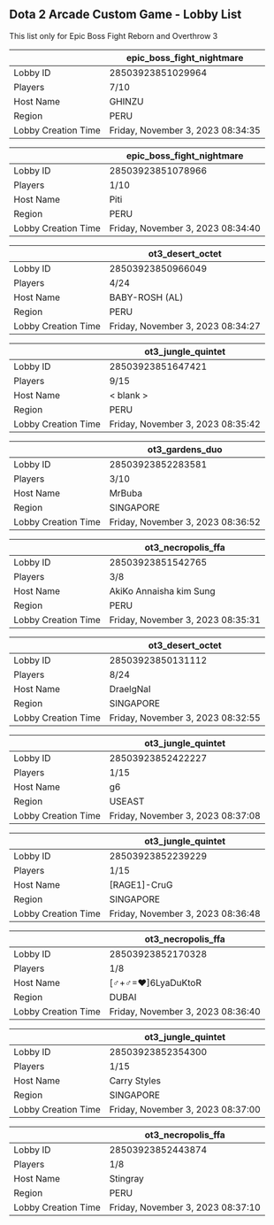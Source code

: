 ## Dota 2 Arcade Custom Game - Lobby List

This list only for Epic Boss Fight Reborn and Overthrow 3

|  | epic_boss_fight_nightmare |
| ------ | ------ |
| Lobby ID | 28503923851029964 |
| Players | 7/10 |
| Host Name | GHINZU |
| Region | PERU |
| Lobby Creation Time | Friday, November 3, 2023 08:34:35 |


|  | epic_boss_fight_nightmare |
| ------ | ------ |
| Lobby ID | 28503923851078966 |
| Players | 1/10 |
| Host Name | Piti |
| Region | PERU |
| Lobby Creation Time | Friday, November 3, 2023 08:34:40 |


|  | ot3_desert_octet |
| ------ | ------ |
| Lobby ID | 28503923850966049 |
| Players | 4/24 |
| Host Name | BABY-ROSH (AL) |
| Region | PERU |
| Lobby Creation Time | Friday, November 3, 2023 08:34:27 |


|  | ot3_jungle_quintet |
| ------ | ------ |
| Lobby ID | 28503923851647421 |
| Players | 9/15 |
| Host Name | < blank > |
| Region | PERU |
| Lobby Creation Time | Friday, November 3, 2023 08:35:42 |


|  | ot3_gardens_duo |
| ------ | ------ |
| Lobby ID | 28503923852283581 |
| Players | 3/10 |
| Host Name | MrBuba |
| Region | SINGAPORE |
| Lobby Creation Time | Friday, November 3, 2023 08:36:52 |


|  | ot3_necropolis_ffa |
| ------ | ------ |
| Lobby ID | 28503923851542765 |
| Players | 3/8 |
| Host Name | AkiKo Annaisha kim Sung |
| Region | PERU |
| Lobby Creation Time | Friday, November 3, 2023 08:35:31 |


|  | ot3_desert_octet |
| ------ | ------ |
| Lobby ID | 28503923850131112 |
| Players | 8/24 |
| Host Name | DraelgNaI |
| Region | SINGAPORE |
| Lobby Creation Time | Friday, November 3, 2023 08:32:55 |


|  | ot3_jungle_quintet |
| ------ | ------ |
| Lobby ID | 28503923852422227 |
| Players | 1/15 |
| Host Name | g6 |
| Region | USEAST |
| Lobby Creation Time | Friday, November 3, 2023 08:37:08 |


|  | ot3_jungle_quintet |
| ------ | ------ |
| Lobby ID | 28503923852239229 |
| Players | 1/15 |
| Host Name | [RAGE1]-CruG |
| Region | SINGAPORE |
| Lobby Creation Time | Friday, November 3, 2023 08:36:48 |


|  | ot3_necropolis_ffa |
| ------ | ------ |
| Lobby ID | 28503923852170328 |
| Players | 1/8 |
| Host Name | [♂+♂=♥]6LyaDuKtoR |
| Region | DUBAI |
| Lobby Creation Time | Friday, November 3, 2023 08:36:40 |


|  | ot3_jungle_quintet |
| ------ | ------ |
| Lobby ID | 28503923852354300 |
| Players | 1/15 |
| Host Name | Carry Styles |
| Region | SINGAPORE |
| Lobby Creation Time | Friday, November 3, 2023 08:37:00 |


|  | ot3_necropolis_ffa |
| ------ | ------ |
| Lobby ID | 28503923852443874 |
| Players | 1/8 |
| Host Name | Stingray |
| Region | PERU |
| Lobby Creation Time | Friday, November 3, 2023 08:37:10 |


